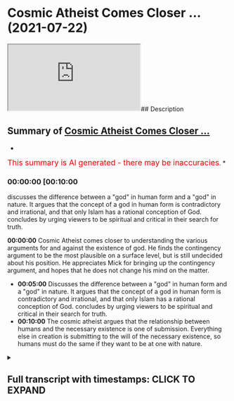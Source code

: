 # Cosmic Atheist Comes Closer ... (2021-07-22)

<iframe loading='lazy' src='https://www.youtube.com/embed/ZdugED9KiQ8'></iframe>## Description

## Summary of [Cosmic Atheist Comes Closer ...](https://www.youtube.com/watch?v=ZdugED9KiQ8)

*

<span style="color:red; font-size:125%">This summary is AI generated - there may be inaccuracies</span>. *

### <a onclick="modifyYTiframeseektime('600')">00:00:00 [00:10:00</a>

 discusses the difference between a "god" in human form and a "god" in nature. It argues that the concept of a god in human form is contradictory and irrational, and that only Islam has a rational conception of God.  concludes by urging viewers to be spiritual and critical in their search for truth.

**<a onclick="modifyYTiframeseektime('0')">00:00:00</a>** Cosmic Atheist comes closer to understanding the various arguments for and against the existence of god. He finds the contingency argument to be the most plausible on a surface level, but is still undecided about his position. He appreciates Mick for bringing up the contingency argument, and hopes that he does not change his mind on the matter.

* **<a onclick="modifyYTiframeseektime('300')">00:05:00</a>** Discusses the difference between a "god" in human form and a "god" in nature. It argues that the concept of a god in human form is contradictory and irrational, and that only Islam has a rational conception of God.  concludes by urging viewers to be spiritual and critical in their search for truth.
* **<a onclick="modifyYTiframeseektime('600')">00:10:00</a>** The cosmic atheist argues that the relationship between humans and the necessary existence is one of submission. Everything else in creation is submitting to the will of the necessary existence, so humans must do the same if they want to be at one with nature.

<details><summary><h2>Full transcript with timestamps: CLICK TO EXPAND</h2></summary>

<a onclick="modifyYTiframeseektime('0)')">0:00:00 boxes that it raises i i think that's</a>
<a onclick="modifyYTiframeseektime('2)')">0:00:02 potentially more plausible</a>
<a onclick="modifyYTiframeseektime('4)')">0:00:04 um but my i should i should stress that</a>
<a onclick="modifyYTiframeseektime('6)')">0:00:06 the agnosticism the agnostic atheism</a>
<a onclick="modifyYTiframeseektime('8)')">0:00:08 that i currently</a>
<a onclick="modifyYTiframeseektime('9)')">0:00:09 possess is quite unlike the one that i</a>
<a onclick="modifyYTiframeseektime('12)')">0:00:12 had maybe four years ago beforehand it</a>
<a onclick="modifyYTiframeseektime('14)')">0:00:14 was very much the case</a>
<a onclick="modifyYTiframeseektime('16)')">0:00:16 that i essentially would have said like</a>
<a onclick="modifyYTiframeseektime('18)')">0:00:18 there aren't really any good reasons to</a>
<a onclick="modifyYTiframeseektime('20)')">0:00:20 think that god exists</a>
<a onclick="modifyYTiframeseektime('21)')">0:00:21 or at least those reasons that have been</a>
<a onclick="modifyYTiframeseektime('22)')">0:00:22 put forward i think don't work</a>
<a onclick="modifyYTiframeseektime('25)')">0:00:25 now and that is to say i was sat on the</a>
<a onclick="modifyYTiframeseektime('27)')">0:00:27 fence</a>
<a onclick="modifyYTiframeseektime('28)')">0:00:28 um because there was just there was just</a>
<a onclick="modifyYTiframeseektime('30)')">0:00:30 no breeze there was just no breeze to</a>
<a onclick="modifyYTiframeseektime('31)')">0:00:31 push me onto one side</a>
<a onclick="modifyYTiframeseektime('32)')">0:00:32 one side i was just sat there um now</a>
<a onclick="modifyYTiframeseektime('36)')">0:00:36 i'm still sad on the fence i'm still an</a>
<a onclick="modifyYTiframeseektime('38)')">0:00:38 agnostic atheist of some description</a>
<a onclick="modifyYTiframeseektime('41)')">0:00:41 but now it's more like there are equally</a>
<a onclick="modifyYTiframeseektime('43)')">0:00:43 uh</a>
<a onclick="modifyYTiframeseektime('44)')">0:00:44 beautiful breezes pushing in opposite</a>
<a onclick="modifyYTiframeseektime('45)')">0:00:45 directions right so i do</a>
<a onclick="modifyYTiframeseektime('47)')">0:00:47 think that uh the contingency argument</a>
<a onclick="modifyYTiframeseektime('51)')">0:00:51 for the existence of god is a strong one</a>
<a onclick="modifyYTiframeseektime('53)')">0:00:53 i do think that</a>
<a onclick="modifyYTiframeseektime('55)')">0:00:55 certain ontological arguments you know</a>
<a onclick="modifyYTiframeseektime('56)')">0:00:56 if there are certain quarrels like the</a>
<a onclick="modifyYTiframeseektime('58)')">0:00:58 one we're having now can be</a>
<a onclick="modifyYTiframeseektime('59)')">0:00:59 resolved like is is a good argument is</a>
<a onclick="modifyYTiframeseektime('62)')">0:01:02 at least a good attempt</a>
<a onclick="modifyYTiframeseektime('62)')">0:01:02 to prove the existence of god um i think</a>
<a onclick="modifyYTiframeseektime('64)')">0:01:04 that the idea of an infinite regress</a>
<a onclick="modifyYTiframeseektime('66)')">0:01:06 probably does lead to unacceptable</a>
<a onclick="modifyYTiframeseektime('68)')">0:01:08 paradoxes and so</a>
<a onclick="modifyYTiframeseektime('70)')">0:01:10 i would say that on its own yes</a>
<a onclick="modifyYTiframeseektime('73)')">0:01:13 like it's a it's a i think there's good</a>
<a onclick="modifyYTiframeseektime('76)')">0:01:16 reason to think that there is a</a>
<a onclick="modifyYTiframeseektime('77)')">0:01:17 necessary unmoved mover</a>
<a onclick="modifyYTiframeseektime('78)')">0:01:18 however now the agnosticism is that</a>
<a onclick="modifyYTiframeseektime('80)')">0:01:20 that's the breeze pushing in one</a>
<a onclick="modifyYTiframeseektime('81)')">0:01:21 direction</a>
<a onclick="modifyYTiframeseektime('82)')">0:01:22 uh but there's also now i've i've been</a>
<a onclick="modifyYTiframeseektime('85)')">0:01:25 more</a>
<a onclick="modifyYTiframeseektime('86)')">0:01:26 um uh i've i've thought a lot more and a</a>
<a onclick="modifyYTiframeseektime('90)')">0:01:30 lot more deeply about the breezes that</a>
<a onclick="modifyYTiframeseektime('91)')">0:01:31 would go in the opposite direction</a>
<a onclick="modifyYTiframeseektime('93)')">0:01:33 involving the problem of evil or divine</a>
<a onclick="modifyYTiframeseektime('94)')">0:01:34 hiddenness or animal suffering in</a>
<a onclick="modifyYTiframeseektime('95)')">0:01:35 particular and these kinds of things</a>
<a onclick="modifyYTiframeseektime('97)')">0:01:37 the potential paradox is involved in the</a>
<a onclick="modifyYTiframeseektime('99)')">0:01:39 necessary being arguments about modal</a>
<a onclick="modifyYTiframeseektime('101)')">0:01:41 fatalism for instance that we were just</a>
<a onclick="modifyYTiframeseektime('102)')">0:01:42 talking about</a>
<a onclick="modifyYTiframeseektime('103)')">0:01:43 that now pushed me in the other</a>
<a onclick="modifyYTiframeseektime('104)')">0:01:44 direction so on its own yeah i do i do</a>
<a onclick="modifyYTiframeseektime('107)')">0:01:47 i do find more plausible on a surface</a>
<a onclick="modifyYTiframeseektime('109)')">0:01:49 level</a>
<a onclick="modifyYTiframeseektime('110)')">0:01:50 um the idea of a necessary unmoved mover</a>
<a onclick="modifyYTiframeseektime('113)')">0:01:53 than the idea of an infinite regress of</a>
<a onclick="modifyYTiframeseektime('115)')">0:01:55 causes</a>
<a onclick="modifyYTiframeseektime('116)')">0:01:56 if you asked about it in isolation</a>
<a onclick="modifyYTiframeseektime('119)')">0:01:59 as you guys saw there cosmic has come to</a>
<a onclick="modifyYTiframeseektime('122)')">0:02:02 a good realization i believe</a>
<a onclick="modifyYTiframeseektime('123)')">0:02:03 which shows criticality possibly</a>
<a onclick="modifyYTiframeseektime('126)')">0:02:06 sincerity shows open-mindedness on his</a>
<a onclick="modifyYTiframeseektime('128)')">0:02:08 behalf</a>
<a onclick="modifyYTiframeseektime('129)')">0:02:09 that uh you know there are good reasons</a>
<a onclick="modifyYTiframeseektime('132)')">0:02:12 to believe in things like the</a>
<a onclick="modifyYTiframeseektime('132)')">0:02:12 contingency argument which as</a>
<a onclick="modifyYTiframeseektime('134)')">0:02:14 many of you know i've written a book</a>
<a onclick="modifyYTiframeseektime('135)')">0:02:15 about i'm doing my phd about</a>
<a onclick="modifyYTiframeseektime('137)')">0:02:17 because i personally believe it's it's</a>
<a onclick="modifyYTiframeseektime('140)')">0:02:20 something which is really it's</a>
<a onclick="modifyYTiframeseektime('141)')">0:02:21 inescapable the conclusion of it is</a>
<a onclick="modifyYTiframeseektime('142)')">0:02:22 inescapable almost it's irrefutable i</a>
<a onclick="modifyYTiframeseektime('144)')">0:02:24 believe and it's been around</a>
<a onclick="modifyYTiframeseektime('146)')">0:02:26 uh forms of it have been around for for</a>
<a onclick="modifyYTiframeseektime('148)')">0:02:28 thousands of years it's been around</a>
<a onclick="modifyYTiframeseektime('149)')">0:02:29 since the hellenistic period</a>
<a onclick="modifyYTiframeseektime('151)')">0:02:31 and then it's been kind of revamped by</a>
<a onclick="modifyYTiframeseektime('153)')">0:02:33 avicenna</a>
<a onclick="modifyYTiframeseektime('154)')">0:02:34 and then it was uh taken again by thomas</a>
<a onclick="modifyYTiframeseektime('156)')">0:02:36 aquinas and maimonides and musabi</a>
<a onclick="modifyYTiframeseektime('159)')">0:02:39 and it was taken again by leibniz and</a>
<a onclick="modifyYTiframeseektime('161)')">0:02:41 different forms has been</a>
<a onclick="modifyYTiframeseektime('162)')">0:02:42 elaborated upon and uh spoken about by</a>
<a onclick="modifyYTiframeseektime('165)')">0:02:45 different thinkers and</a>
<a onclick="modifyYTiframeseektime('166)')">0:02:46 in my estimation it's it's the least</a>
<a onclick="modifyYTiframeseektime('168)')">0:02:48 refuted argument for god's existence yes</a>
<a onclick="modifyYTiframeseektime('170)')">0:02:50 there are other arguments</a>
<a onclick="modifyYTiframeseektime('171)')">0:02:51 that have been used and these are kalam</a>
<a onclick="modifyYTiframeseektime('174)')">0:02:54 cosmological arguments</a>
<a onclick="modifyYTiframeseektime('175)')">0:02:55 and different types of calam</a>
<a onclick="modifyYTiframeseektime('176)')">0:02:56 cosmological arguments of course i've</a>
<a onclick="modifyYTiframeseektime('178)')">0:02:58 written a book called</a>
<a onclick="modifyYTiframeseektime('179)')">0:02:59 cosmological arguments if you guys are</a>
<a onclick="modifyYTiframeseektime('180)')">0:03:00 interested and of course</a>
<a onclick="modifyYTiframeseektime('182)')">0:03:02 in this in the debate i had of course</a>
<a onclick="modifyYTiframeseektime('184)')">0:03:04 mick i brought the contingency argument</a>
<a onclick="modifyYTiframeseektime('186)')">0:03:06 up now unfortunately you know</a>
<a onclick="modifyYTiframeseektime('189)')">0:03:09 we we couldn't really get anything from</a>
<a onclick="modifyYTiframeseektime('191)')">0:03:11 him as to</a>
<a onclick="modifyYTiframeseektime('192)')">0:03:12 by way of a refutation of the argument</a>
<a onclick="modifyYTiframeseektime('194)')">0:03:14 now we know he actually sees it as</a>
<a onclick="modifyYTiframeseektime('195)')">0:03:15 actually quite powerful argument</a>
<a onclick="modifyYTiframeseektime('197)')">0:03:17 which is good i'm happy that he's come</a>
<a onclick="modifyYTiframeseektime('199)')">0:03:19 to this conclusion it shows it shows</a>
<a onclick="modifyYTiframeseektime('200)')">0:03:20 maturity on his behalf educational</a>
<a onclick="modifyYTiframeseektime('202)')">0:03:22 maturity i really hope he doesn't change</a>
<a onclick="modifyYTiframeseektime('204)')">0:03:24 his mind on this and</a>
<a onclick="modifyYTiframeseektime('205)')">0:03:25 because that will show instability in uh</a>
<a onclick="modifyYTiframeseektime('208)')">0:03:28 in process and</a>
<a onclick="modifyYTiframeseektime('209)')">0:03:29 cognitive processes that one day you</a>
<a onclick="modifyYTiframeseektime('211)')">0:03:31 believe in this and that you know and</a>
<a onclick="modifyYTiframeseektime('212)')">0:03:32 that they believe in that</a>
<a onclick="modifyYTiframeseektime('213)')">0:03:33 i really hope that he sticks to his guns</a>
<a onclick="modifyYTiframeseektime('215)')">0:03:35 on this and he doesn't change his mind</a>
<a onclick="modifyYTiframeseektime('217)')">0:03:37 on his at least</a>
<a onclick="modifyYTiframeseektime('218)')">0:03:38 his classification of design um and also</a>
<a onclick="modifyYTiframeseektime('221)')">0:03:41 i would say well done</a>
<a onclick="modifyYTiframeseektime('222)')">0:03:42 well done to him good man that you've</a>
<a onclick="modifyYTiframeseektime('223)')">0:03:43 done that the things that he's actually</a>
<a onclick="modifyYTiframeseektime('225)')">0:03:45 mentioned</a>
<a onclick="modifyYTiframeseektime('226)')">0:03:46 um in terms of things that are pushing</a>
<a onclick="modifyYTiframeseektime('228)')">0:03:48 him in the other direction</a>
<a onclick="modifyYTiframeseektime('230)')">0:03:50 on his analogy or his uh language some</a>
<a onclick="modifyYTiframeseektime('233)')">0:03:53 the breeze that pushes the other way</a>
<a onclick="modifyYTiframeseektime('235)')">0:03:55 things like divine heightenedness or our</a>
<a onclick="modifyYTiframeseektime('237)')">0:03:57 hiddenness</a>
<a onclick="modifyYTiframeseektime('238)')">0:03:58 and um you know the problem of evil</a>
<a onclick="modifyYTiframeseektime('241)')">0:04:01 obviously it's been spoken about at</a>
<a onclick="modifyYTiframeseektime('242)')">0:04:02 length</a>
<a onclick="modifyYTiframeseektime('243)')">0:04:03 we have um videos on it you can put my</a>
<a onclick="modifyYTiframeseektime('245)')">0:04:05 name on youtube and put</a>
<a onclick="modifyYTiframeseektime('246)')">0:04:06 for example the problem of evil i've</a>
<a onclick="modifyYTiframeseektime('247)')">0:04:07 spoken about it at length and what is</a>
<a onclick="modifyYTiframeseektime('249)')">0:04:09 evil does it even exist on</a>
<a onclick="modifyYTiframeseektime('250)')">0:04:10 the atheistic paradigm does it even</a>
<a onclick="modifyYTiframeseektime('252)')">0:04:12 exist from the materialistic paradigm</a>
<a onclick="modifyYTiframeseektime('254)')">0:04:14 um you know and so on</a>
<a onclick="modifyYTiframeseektime('258)')">0:04:18 what does it mean to to say well does</a>
<a onclick="modifyYTiframeseektime('261)')">0:04:21 evil exist does that disprove</a>
<a onclick="modifyYTiframeseektime('262)')">0:04:22 in god we've had these conversations of</a>
<a onclick="modifyYTiframeseektime('264)')">0:04:24 course these are secondary</a>
<a onclick="modifyYTiframeseektime('266)')">0:04:26 considerations in my opinion these are</a>
<a onclick="modifyYTiframeseektime('267)')">0:04:27 secondary considerations once you've</a>
<a onclick="modifyYTiframeseektime('269)')">0:04:29 established</a>
<a onclick="modifyYTiframeseektime('270)')">0:04:30 the reality of a necessary existence</a>
<a onclick="modifyYTiframeseektime('271)')">0:04:31 this is more powerful than anything else</a>
<a onclick="modifyYTiframeseektime('273)')">0:04:33 and the fact that he's been able to do</a>
<a onclick="modifyYTiframeseektime('275)')">0:04:35 this is really really good and he's one</a>
<a onclick="modifyYTiframeseektime('277)')">0:04:37 step closer to the ultimate truth and i</a>
<a onclick="modifyYTiframeseektime('279)')">0:04:39 really encourage him to do that</a>
<a onclick="modifyYTiframeseektime('281)')">0:04:41 to move in that direction maybe what he</a>
<a onclick="modifyYTiframeseektime('283)')">0:04:43 said would not have been well received</a>
<a onclick="modifyYTiframeseektime('285)')">0:04:45 uh with with his people and this the</a>
<a onclick="modifyYTiframeseektime('287)')">0:04:47 people supporters and you know</a>
<a onclick="modifyYTiframeseektime('289)')">0:04:49 subscribers and so on but i i really</a>
<a onclick="modifyYTiframeseektime('292)')">0:04:52 acknowledge that this is a brave step</a>
<a onclick="modifyYTiframeseektime('293)')">0:04:53 forward and i hope we continue taking</a>
<a onclick="modifyYTiframeseektime('294)')">0:04:54 these brave step forwards well done to</a>
<a onclick="modifyYTiframeseektime('296)')">0:04:56 him</a>
<a onclick="modifyYTiframeseektime('296)')">0:04:56 um the other thing divine hiddenness or</a>
<a onclick="modifyYTiframeseektime('299)')">0:04:59 the fact that god is hidden from the</a>
<a onclick="modifyYTiframeseektime('300)')">0:05:00 people</a>
<a onclick="modifyYTiframeseektime('301)')">0:05:01 why is he so hidden this is something</a>
<a onclick="modifyYTiframeseektime('303)')">0:05:03 obviously we as muslims don't believe</a>
<a onclick="modifyYTiframeseektime('305)')">0:05:05 and we believe that</a>
<a onclick="modifyYTiframeseektime('308)')">0:05:08 that every human being is born on the</a>
<a onclick="modifyYTiframeseektime('310)')">0:05:10 predisposition and believing in god</a>
<a onclick="modifyYTiframeseektime('312)')">0:05:12 and this is something i've mentioned</a>
<a onclick="modifyYTiframeseektime('313)')">0:05:13 this i think even the debate i mentioned</a>
<a onclick="modifyYTiframeseektime('314)')">0:05:14 but i want to remind everyone of it</a>
<a onclick="modifyYTiframeseektime('316)')">0:05:16 it's the uh the or the predisposition is</a>
<a onclick="modifyYTiframeseektime('318)')">0:05:18 something which has good</a>
<a onclick="modifyYTiframeseektime('319)')">0:05:19 evidence by way of anthropological</a>
<a onclick="modifyYTiframeseektime('322)')">0:05:22 evidence and sociological evidence so</a>
<a onclick="modifyYTiframeseektime('324)')">0:05:24 for example justin barrett</a>
<a onclick="modifyYTiframeseektime('325)')">0:05:25 who in 2011 part of the oxford</a>
<a onclick="modifyYTiframeseektime('328)')">0:05:28 anthropological society</a>
<a onclick="modifyYTiframeseektime('330)')">0:05:30 uh spoke about us having an innate</a>
<a onclick="modifyYTiframeseektime('332)')">0:05:32 receptivity to believing in god and</a>
<a onclick="modifyYTiframeseektime('334)')">0:05:34 you know he done these the study that</a>
<a onclick="modifyYTiframeseektime('335)')">0:05:35 children before socialization</a>
<a onclick="modifyYTiframeseektime('337)')">0:05:37 that there's something which is kind of</a>
<a onclick="modifyYTiframeseektime('339)')">0:05:39 um corresponds across culture</a>
<a onclick="modifyYTiframeseektime('342)')">0:05:42 cross-culturally uh among children which</a>
<a onclick="modifyYTiframeseektime('344)')">0:05:44 is that children do have this</a>
<a onclick="modifyYTiframeseektime('345)')">0:05:45 receptivity</a>
<a onclick="modifyYTiframeseektime('346)')">0:05:46 in his words uh in a a receptivity to</a>
<a onclick="modifyYTiframeseektime('349)')">0:05:49 believing in a higher being</a>
<a onclick="modifyYTiframeseektime('350)')">0:05:50 and i say that this is this is evidence</a>
<a onclick="modifyYTiframeseektime('352)')">0:05:52 to the contrary of</a>
<a onclick="modifyYTiframeseektime('354)')">0:05:54 um which can be juxtaposed with the idea</a>
<a onclick="modifyYTiframeseektime('358)')">0:05:58 of uh</a>
<a onclick="modifyYTiframeseektime('364)')">0:06:04 hide-and-seek</a>
<a onclick="modifyYTiframeseektime('366)')">0:06:06 that's one thing aside i wanted to</a>
<a onclick="modifyYTiframeseektime('367)')">0:06:07 continue thinking about these things and</a>
<a onclick="modifyYTiframeseektime('369)')">0:06:09 obviously animal rights or something</a>
<a onclick="modifyYTiframeseektime('370)')">0:06:10 which we as muslims</a>
<a onclick="modifyYTiframeseektime('372)')">0:06:12 we very much we very much respect</a>
<a onclick="modifyYTiframeseektime('375)')">0:06:15 there's a hadith of a woman who's a</a>
<a onclick="modifyYTiframeseektime('377)')">0:06:17 prostitute okay</a>
<a onclick="modifyYTiframeseektime('378)')">0:06:18 that she gave a dog water and according</a>
<a onclick="modifyYTiframeseektime('381)')">0:06:21 to that she was forgiven for her sins</a>
<a onclick="modifyYTiframeseektime('383)')">0:06:23 for doing that</a>
<a onclick="modifyYTiframeseektime('383)')">0:06:23 just because she gave a dog water even</a>
<a onclick="modifyYTiframeseektime('385)')">0:06:25 though she's defiled herself</a>
<a onclick="modifyYTiframeseektime('387)')">0:06:27 in the most disgusting way possible by</a>
<a onclick="modifyYTiframeseektime('390)')">0:06:30 living</a>
<a onclick="modifyYTiframeseektime('391)')">0:06:31 not the most disgusting way possible</a>
<a onclick="modifyYTiframeseektime('393)')">0:06:33 doing that would be to be a polytheist</a>
<a onclick="modifyYTiframeseektime('395)')">0:06:35 but in a very damning way but that she</a>
<a onclick="modifyYTiframeseektime('398)')">0:06:38 gave that dog</a>
<a onclick="modifyYTiframeseektime('399)')">0:06:39 water would put her in a among the</a>
<a onclick="modifyYTiframeseektime('402)')">0:06:42 people that are forgiven as a dog</a>
<a onclick="modifyYTiframeseektime('404)')">0:06:44 and we believe that the day of judgment</a>
<a onclick="modifyYTiframeseektime('405)')">0:06:45 is a forum where in which all of these</a>
<a onclick="modifyYTiframeseektime('408)')">0:06:48 kinds of</a>
<a onclick="modifyYTiframeseektime('408)')">0:06:48 injustices that have been done to</a>
<a onclick="modifyYTiframeseektime('410)')">0:06:50 animals will be kind of um</a>
<a onclick="modifyYTiframeseektime('412)')">0:06:52 adjusted and in fact that is the day of</a>
<a onclick="modifyYTiframeseektime('414)')">0:06:54 recompense and we have a beautiful</a>
<a onclick="modifyYTiframeseektime('415)')">0:06:55 hadith</a>
<a onclick="modifyYTiframeseektime('416)')">0:06:56 um that talks about the two goats one of</a>
<a onclick="modifyYTiframeseektime('418)')">0:06:58 them horned goat and the other one is</a>
<a onclick="modifyYTiframeseektime('419)')">0:06:59 not horned</a>
<a onclick="modifyYTiframeseektime('420)')">0:07:00 and the one that attacked one horned</a>
<a onclick="modifyYTiframeseektime('422)')">0:07:02 goat the attack the other goat without</a>
<a onclick="modifyYTiframeseektime('424)')">0:07:04 horns</a>
<a onclick="modifyYTiframeseektime('425)')">0:07:05 will now get its retribution so</a>
<a onclick="modifyYTiframeseektime('426)')">0:07:06 everything will be</a>
<a onclick="modifyYTiframeseektime('428)')">0:07:08 fully uh and yeah it's true like what we</a>
<a onclick="modifyYTiframeseektime('430)')">0:07:10 see today and obviously we don't come to</a>
<a onclick="modifyYTiframeseektime('432)')">0:07:12 vegan conclusions</a>
<a onclick="modifyYTiframeseektime('433)')">0:07:13 but we see today by way of uh animal</a>
<a onclick="modifyYTiframeseektime('436)')">0:07:16 suffering so like</a>
<a onclick="modifyYTiframeseektime('437)')">0:07:17 we we think that that is against the sun</a>
<a onclick="modifyYTiframeseektime('439)')">0:07:19 against islam you know the</a>
<a onclick="modifyYTiframeseektime('440)')">0:07:20 cutting the beaks off the chicken and</a>
<a onclick="modifyYTiframeseektime('442)')">0:07:22 suffocating them and so on</a>
<a onclick="modifyYTiframeseektime('443)')">0:07:23 this is if the prophet was around he</a>
<a onclick="modifyYTiframeseektime('445)')">0:07:25 would surely have</a>
<a onclick="modifyYTiframeseektime('446)')">0:07:26 uh have have negated and</a>
<a onclick="modifyYTiframeseektime('450)')">0:07:30 refuted that kind of thing uh especially</a>
<a onclick="modifyYTiframeseektime('453)')">0:07:33 when we have hadith to that effect for</a>
<a onclick="modifyYTiframeseektime('454)')">0:07:34 example the woman who's</a>
<a onclick="modifyYTiframeseektime('456)')">0:07:36 who um was torturing her cat okay and</a>
<a onclick="modifyYTiframeseektime('460)')">0:07:40 she went to hell</a>
<a onclick="modifyYTiframeseektime('460)')">0:07:40 for that or she we know that she's gonna</a>
<a onclick="modifyYTiframeseektime('462)')">0:07:42 go to hell for that because she</a>
<a onclick="modifyYTiframeseektime('464)')">0:07:44 what kind of person does it take to</a>
<a onclick="modifyYTiframeseektime('465)')">0:07:45 really torture another innocent creature</a>
<a onclick="modifyYTiframeseektime('467)')">0:07:47 like a cat</a>
<a onclick="modifyYTiframeseektime('468)')">0:07:48 so yeah animal rights are important uh</a>
<a onclick="modifyYTiframeseektime('470)')">0:07:50 divine hiddenness if you think of it in</a>
<a onclick="modifyYTiframeseektime('472)')">0:07:52 you know in contra in contra distinction</a>
<a onclick="modifyYTiframeseektime('475)')">0:07:55 with the fetal you'll realize</a>
<a onclick="modifyYTiframeseektime('477)')">0:07:57 that the fethra of the predisposition is</a>
<a onclick="modifyYTiframeseektime('479)')">0:07:59 actually something which is super</a>
<a onclick="modifyYTiframeseektime('480)')">0:08:00 rational and um</a>
<a onclick="modifyYTiframeseektime('482)')">0:08:02 precedes any rational argumentation</a>
<a onclick="modifyYTiframeseektime('483)')">0:08:03 which is why i was thinking about this</a>
<a onclick="modifyYTiframeseektime('485)')">0:08:05 this verse in the quran which is a</a>
<a onclick="modifyYTiframeseektime('488)')">0:08:08 really beautiful verse</a>
<a onclick="modifyYTiframeseektime('489)')">0:08:09 and it came about in and i thought about</a>
<a onclick="modifyYTiframeseektime('491)')">0:08:11 pondering over it it was a</a>
<a onclick="modifyYTiframeseektime('493)')">0:08:13 verse that said uh</a>
<a onclick="modifyYTiframeseektime('503)')">0:08:23 you know if you're in any doubt as to</a>
<a onclick="modifyYTiframeseektime('506)')">0:08:26 the religion of islam</a>
<a onclick="modifyYTiframeseektime('507)')">0:08:27 my religion the prophet muhammad's</a>
<a onclick="modifyYTiframeseektime('509)')">0:08:29 religion not just his religion but the</a>
<a onclick="modifyYTiframeseektime('510)')">0:08:30 religion of moses and abraham and jesus</a>
<a onclick="modifyYTiframeseektime('512)')">0:08:32 and those as well then i don't worship</a>
<a onclick="modifyYTiframeseektime('515)')">0:08:35 other gods that you that are worshiped</a>
<a onclick="modifyYTiframeseektime('519)')">0:08:39 aside from god but i worship god who</a>
<a onclick="modifyYTiframeseektime('522)')">0:08:42 who brings us like who who takes away</a>
<a onclick="modifyYTiframeseektime('524)')">0:08:44 our lives and takes away our souls and</a>
<a onclick="modifyYTiframeseektime('526)')">0:08:46 takes away our consciousness</a>
<a onclick="modifyYTiframeseektime('529)')">0:08:49 this is such a powerful thing because</a>
<a onclick="modifyYTiframeseektime('531)')">0:08:51 really if you look at the six</a>
<a onclick="modifyYTiframeseektime('532)')">0:08:52 major world religions in the world today</a>
<a onclick="modifyYTiframeseektime('536)')">0:08:56 you'll find that islam is the only one</a>
<a onclick="modifyYTiframeseektime('537)')">0:08:57 with the conception of god which is also</a>
<a onclick="modifyYTiframeseektime('539)')">0:08:59 not only only natural but rational as</a>
<a onclick="modifyYTiframeseektime('541)')">0:09:01 well</a>
<a onclick="modifyYTiframeseektime('542)')">0:09:02 this is the reality like we don't</a>
<a onclick="modifyYTiframeseektime('544)')">0:09:04 believe in a man god we don't believe</a>
<a onclick="modifyYTiframeseektime('546)')">0:09:06 it's conceivable or intelligible</a>
<a onclick="modifyYTiframeseektime('548)')">0:09:08 or acceptable to believe that there's</a>
<a onclick="modifyYTiframeseektime('549)')">0:09:09 any part any human being is</a>
<a onclick="modifyYTiframeseektime('551)')">0:09:11 is is god because it necessitates</a>
<a onclick="modifyYTiframeseektime('554)')">0:09:14 contradictions in terms we don't believe</a>
<a onclick="modifyYTiframeseektime('556)')">0:09:16 in an animal god we don't believe in a</a>
<a onclick="modifyYTiframeseektime('558)')">0:09:18 man god</a>
<a onclick="modifyYTiframeseektime('559)')">0:09:19 you see what i mean and so you've</a>
<a onclick="modifyYTiframeseektime('561)')">0:09:21 already stricken off</a>
<a onclick="modifyYTiframeseektime('562)')">0:09:22 christianity we've already stricken off</a>
<a onclick="modifyYTiframeseektime('563)')">0:09:23 hinduism a pantheistic notion of it</a>
<a onclick="modifyYTiframeseektime('565)')">0:09:25 we've already stricken off fantastic</a>
<a onclick="modifyYTiframeseektime('567)')">0:09:27 notions of sikhism</a>
<a onclick="modifyYTiframeseektime('568)')">0:09:28 uh so what are we left with we're left</a>
<a onclick="modifyYTiframeseektime('571)')">0:09:31 with judaism</a>
<a onclick="modifyYTiframeseektime('572)')">0:09:32 right which is a very um exclusivist</a>
<a onclick="modifyYTiframeseektime('574)')">0:09:34 faith what we left with right</a>
<a onclick="modifyYTiframeseektime('577)')">0:09:37 not much buddhism which is not even a</a>
<a onclick="modifyYTiframeseektime('579)')">0:09:39 faith really in that sense</a>
<a onclick="modifyYTiframeseektime('581)')">0:09:41 uh so what we say therefore is keep</a>
<a onclick="modifyYTiframeseektime('584)')">0:09:44 looking</a>
<a onclick="modifyYTiframeseektime('584)')">0:09:44 not just to him but to his followers as</a>
<a onclick="modifyYTiframeseektime('586)')">0:09:46 well keep looking keep being</a>
<a onclick="modifyYTiframeseektime('588)')">0:09:48 critical and you'll come to this</a>
<a onclick="modifyYTiframeseektime('590)')">0:09:50 conclusion but just one more thing be</a>
<a onclick="modifyYTiframeseektime('592)')">0:09:52 spiritual as well if there is a</a>
<a onclick="modifyYTiframeseektime('593)')">0:09:53 necessary existence</a>
<a onclick="modifyYTiframeseektime('595)')">0:09:55 then think of one thing what</a>
<a onclick="modifyYTiframeseektime('597)')">0:09:57 relationship are we meant to have with</a>
<a onclick="modifyYTiframeseektime('598)')">0:09:58 this necessary existence</a>
<a onclick="modifyYTiframeseektime('601)')">0:10:01 what relationship are we meant to have</a>
<a onclick="modifyYTiframeseektime('602)')">0:10:02 and the answer we give is as follows</a>
<a onclick="modifyYTiframeseektime('604)')">0:10:04 the relationship we are meant to have</a>
<a onclick="modifyYTiframeseektime('605)')">0:10:05 with the necessary existence is the</a>
<a onclick="modifyYTiframeseektime('607)')">0:10:07 relationship of submission</a>
<a onclick="modifyYTiframeseektime('608)')">0:10:08 everything else in creation is</a>
<a onclick="modifyYTiframeseektime('610)')">0:10:10 submitting to the will of the necessary</a>
<a onclick="modifyYTiframeseektime('612)')">0:10:12 existence</a>
<a onclick="modifyYTiframeseektime('613)')">0:10:13 we must do the same if we do the same we</a>
<a onclick="modifyYTiframeseektime('616)')">0:10:16 will be at one with nature in the</a>
<a onclick="modifyYTiframeseektime('618)')">0:10:18 sense of the word which is acceptable uh</a>
<a onclick="modifyYTiframeseektime('621)')">0:10:21 you know which is which makes sense</a>
<a onclick="modifyYTiframeseektime('623)')">0:10:23 because we'll be doing everything we'll</a>
<a onclick="modifyYTiframeseektime('624)')">0:10:24 be doing things which everything else in</a>
<a onclick="modifyYTiframeseektime('626)')">0:10:26 creation is doing which is submitting to</a>
<a onclick="modifyYTiframeseektime('628)')">0:10:28 the laws of the law maker</a>
<a onclick="modifyYTiframeseektime('630)')">0:10:30 and so think think think and i would ask</a>
<a onclick="modifyYTiframeseektime('632)')">0:10:32 i would ask everyone really if</a>
<a onclick="modifyYTiframeseektime('634)')">0:10:34 just make supplication because we</a>
<a onclick="modifyYTiframeseektime('637)')">0:10:37 believe as muslims</a>
<a onclick="modifyYTiframeseektime('638)')">0:10:38 the quran says</a>
<a onclick="modifyYTiframeseektime('644)')">0:10:44 and if my slaves doesn't say the muslims</a>
<a onclick="modifyYTiframeseektime('648)')">0:10:48 if my slaves ask about me then i am near</a>
<a onclick="modifyYTiframeseektime('651)')">0:10:51 and i answer the caller of the call when</a>
<a onclick="modifyYTiframeseektime('653)')">0:10:53 he calls so call</a>
<a onclick="modifyYTiframeseektime('655)')">0:10:55 on to god and ask him to guide you</a>
<a onclick="modifyYTiframeseektime('656)')">0:10:56 because believe me</a>
<a onclick="modifyYTiframeseektime('658)')">0:10:58 believe you me if you do it you will be</a>
<a onclick="modifyYTiframeseektime('660)')">0:11:00 successful</a>
</details>
